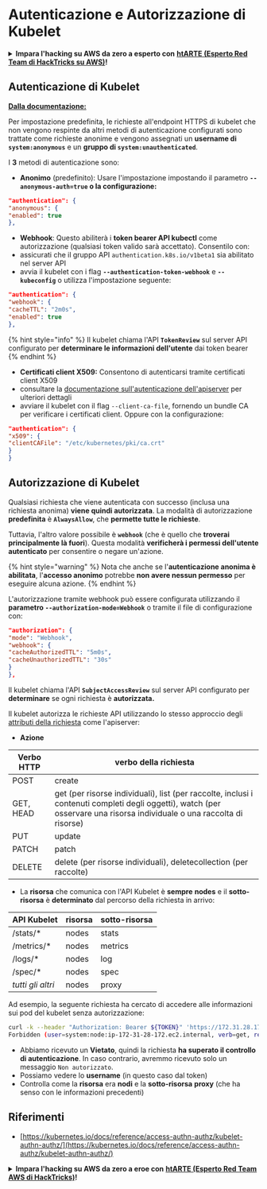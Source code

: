 # Autenticazione e Autorizzazione di Kubelet

<details>

<summary><strong>Impara l'hacking su AWS da zero a esperto con</strong> <a href="https://training.hacktricks.xyz/courses/arte"><strong>htARTE (Esperto Red Team di HackTricks su AWS)</strong></a><strong>!</strong></summary>

Altri modi per supportare HackTricks:

* Se vuoi vedere la tua **azienda pubblicizzata su HackTricks** o **scaricare HackTricks in PDF** Controlla i [**PIANI DI ABBONAMENTO**](https://github.com/sponsors/carlospolop)!
* Ottieni il [**merchandising ufficiale di PEASS & HackTricks**](https://peass.creator-spring.com)
* Scopri [**La Famiglia PEASS**](https://opensea.io/collection/the-peass-family), la nostra collezione di [**NFT esclusivi**](https://opensea.io/collection/the-peass-family)
* **Unisciti al** 💬 [**gruppo Discord**](https://discord.gg/hRep4RUj7f) o al [**gruppo telegram**](https://t.me/peass) o **seguimi** su **Twitter** 🐦 [**@carlospolopm**](https://twitter.com/carlospolopm)**.**
* **Condividi i tuoi trucchi di hacking inviando PR a** [**HackTricks**](https://github.com/carlospolop/hacktricks) e [**HackTricks Cloud**](https://github.com/carlospolop/hacktricks-cloud) github repos.

</details>

## Autenticazione di Kubelet <a href="#kubelet-authentication" id="kubelet-authentication"></a>

**[Dalla documentazione:](https://kubernetes.io/docs/reference/access-authn-authz/kubelet-authn-authz/)**

Per impostazione predefinita, le richieste all'endpoint HTTPS di kubelet che non vengono respinte da altri metodi di autenticazione configurati sono trattate come richieste anonime e vengono assegnati un **username di `system:anonymous`** e un **gruppo di `system:unauthenticated`**.

I **3** metodi di autenticazione sono:

* **Anonimo** (predefinito): Usare l'impostazione impostando il parametro **`--anonymous-auth=true` o la configurazione:**
```json
"authentication": {
"anonymous": {
"enabled": true
},
```
* **Webhook**: Questo abiliterà i **token bearer API kubectl** come autorizzazione (qualsiasi token valido sarà accettato). Consentilo con:
* assicurati che il gruppo API `authentication.k8s.io/v1beta1` sia abilitato nel server API
* avvia il kubelet con i flag **`--authentication-token-webhook`** e **`--kubeconfig`** o utilizza l'impostazione seguente:
```json
"authentication": {
"webhook": {
"cacheTTL": "2m0s",
"enabled": true
},
```
{% hint style="info" %}
Il kubelet chiama l'API **`TokenReview`** sul server API configurato per **determinare le informazioni dell'utente** dai token bearer
{% endhint %}

* **Certificati client X509:** Consentono di autenticarsi tramite certificati client X509
* consultare la [documentazione sull'autenticazione dell'apiserver](https://kubernetes.io/docs/reference/access-authn-authz/authentication/#x509-client-certs) per ulteriori dettagli
* avviare il kubelet con il flag `--client-ca-file`, fornendo un bundle CA per verificare i certificati client. Oppure con la configurazione:
```json
"authentication": {
"x509": {
"clientCAFile": "/etc/kubernetes/pki/ca.crt"
}
}
```
## Autorizzazione di Kubelet <a href="#kubelet-authentication" id="kubelet-authentication"></a>

Qualsiasi richiesta che viene autenticata con successo (inclusa una richiesta anonima) **viene quindi autorizzata**. La modalità di autorizzazione **predefinita** è **`AlwaysAllow`**, che **permette tutte le richieste**.

Tuttavia, l'altro valore possibile è **`webhook`** (che è quello che **troverai principalmente là fuori**). Questa modalità **verificherà i permessi dell'utente autenticato** per consentire o negare un'azione.

{% hint style="warning" %}
Nota che anche se l'**autenticazione anonima è abilitata**, l'**accesso anonimo** potrebbe **non avere nessun permesso** per eseguire alcuna azione.
{% endhint %}

L'autorizzazione tramite webhook può essere configurata utilizzando il **parametro `--authorization-mode=Webhook`** o tramite il file di configurazione con:
```json
"authorization": {
"mode": "Webhook",
"webhook": {
"cacheAuthorizedTTL": "5m0s",
"cacheUnauthorizedTTL": "30s"
}
},
```
Il kubelet chiama l'API **`SubjectAccessReview`** sul server API configurato per **determinare** se ogni richiesta è **autorizzata.**

Il kubelet autorizza le richieste API utilizzando lo stesso approccio degli [attributi della richiesta](https://kubernetes.io/docs/reference/access-authn-authz/authorization/#review-your-request-attributes) come l'apiserver:

* **Azione**

| Verbo HTTP | verbo della richiesta                                                                                                                                        |
| ---------- | ------------------------------------------------------------------------------------------------------------------------------------------------------------- |
| POST       | create                                                                                                                                                        |
| GET, HEAD  | get (per risorse individuali), list (per raccolte, inclusi i contenuti completi degli oggetti), watch (per osservare una risorsa individuale o una raccolta di risorse) |
| PUT        | update                                                                                                                                                        |
| PATCH      | patch                                                                                                                                                         |
| DELETE     | delete (per risorse individuali), deletecollection (per raccolte)                                                                                         |

* La **risorsa** che comunica con l'API Kubelet è **sempre** **nodes** e il **sotto-risorsa** è **determinato** dal percorso della richiesta in arrivo:

| API Kubelet | risorsa | sotto-risorsa |
| ----------- | ------- | ------------- |
| /stats/\*   | nodes   | stats        |
| /metrics/\* | nodes   | metrics      |
| /logs/\*    | nodes   | log          |
| /spec/\*    | nodes   | spec         |
| _tutti gli altri_ | nodes   | proxy        |

Ad esempio, la seguente richiesta ha cercato di accedere alle informazioni sui pod del kubelet senza autorizzazione:
```bash
curl -k --header "Authorization: Bearer ${TOKEN}" 'https://172.31.28.172:10250/pods'
Forbidden (user=system:node:ip-172-31-28-172.ec2.internal, verb=get, resource=nodes, subresource=proxy)
```
* Abbiamo ricevuto un **Vietato**, quindi la richiesta **ha superato il controllo di autenticazione**. In caso contrario, avremmo ricevuto solo un messaggio `Non autorizzato`.
* Possiamo vedere lo **username** (in questo caso dal token)
* Controlla come la **risorsa** era **nodi** e la **sotto-risorsa** **proxy** (che ha senso con le informazioni precedenti)

## Riferimenti

* [https://kubernetes.io/docs/reference/access-authn-authz/kubelet-authn-authz/](https://kubernetes.io/docs/reference/access-authn-authz/kubelet-authn-authz/)

<details>

<summary><strong>Impara l'hacking su AWS da zero a eroe con</strong> <a href="https://training.hacktricks.xyz/courses/arte"><strong>htARTE (Esperto Red Team AWS di HackTricks)</strong></a><strong>!</strong></summary>

Altri modi per supportare HackTricks:

* Se vuoi vedere la tua **azienda pubblicizzata in HackTricks** o **scaricare HackTricks in PDF** Controlla i [**PIANI DI ABBONAMENTO**](https://github.com/sponsors/carlospolop)!
* Ottieni il [**merchandising ufficiale PEASS & HackTricks**](https://peass.creator-spring.com)
* Scopri [**La Famiglia PEASS**](https://opensea.io/collection/the-peass-family), la nostra collezione di [**NFT esclusivi**](https://opensea.io/collection/the-peass-family)
* **Unisciti al** 💬 [**gruppo Discord**](https://discord.gg/hRep4RUj7f) o al [**gruppo telegram**](https://t.me/peass) o **seguimi** su **Twitter** 🐦 [**@carlospolopm**](https://twitter.com/carlospolopm)**.**
* **Condividi i tuoi trucchi di hacking inviando PR ai** [**HackTricks**](https://github.com/carlospolop/hacktricks) e [**HackTricks Cloud**](https://github.com/carlospolop/hacktricks-cloud) repository di Github.

</details>
